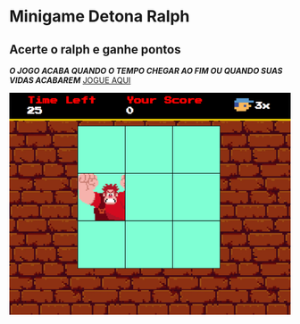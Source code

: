 # Minigame Detona Ralph

## Acerte o ralph e ganhe pontos

***O JOGO ACABA QUANDO O TEMPO CHEGAR AO FIM OU QUANDO SUAS VIDAS ACABAREM***
[JOGUE AQUI](https://daniellgouvea.github.io/detona-ralph/)

<img src="./src/images/RalphPage.png" >
